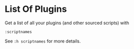 # List Of Plugins

Get a list of all your plugins (and other sourced scripts) with

```
:scriptnames
```

See `:h scriptnames` for more details.
